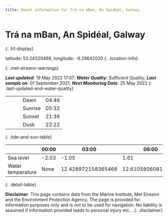 ```yaml
---
title: Beach information for Trá na mBan, An Spidéal, Galway
---
```

# Trá na mBan, An Spidéal, Galway 
{: .h1-display}

latitude: 53.24320488, longitude: -9.29642020
{: .location-info}


{: .met-eireann-warnings}

___Last updated___: 19 May 2022 17:07; ___Water Quality___: Sufficient Quality;
___Last sample on___: 01 September 2021; ___Next Monitoring Date___: 25 May 2022
{: .last-updated-and-water-quality}

|   |   |   |   |   |
|---|---|---|---|---|
|   |   |   | Dawn  | 04:46 |
|   |   |   | Sunrise  | 05:32 |
|   |   |   | Sunset  | 21:36 |
|   |   |   | Dusk  | 22:22 |
{: .tide-and-sun-table}

<div></div>

| | 00:00 | 03:00 | 06:00 | 09:00 | 12:00 | 15:00 | 18:00 | 21:00 |
|---|---|---|---|---|---|---|---|---|
| Sea level | -2.03 | -1.05 | 1.61 | 1| -1.62 | -1.08 | 1.58 | 1.37 |
| Water temperature | None | 12.428972158365466 | 12.610580608113045 | 12.472024111175543 | 12.763335158794293 | 13.004820846167364 | 13.242267892717205 | 13.170610835791596 |
{: .detail-table}

__Disclaimer__: This page contains data from the Marine Institute,
Met Eireann and the Environment Protection Agency. The page is provided for
information purposes only and is not to be used for navigation. No liability
is assumed if information provided leads to personal injury etc...
{: .disclaimer}